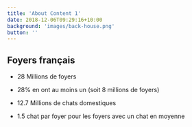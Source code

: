 ```yaml
---
title: 'About Content 1'
date: 2018-12-06T09:29:16+10:00
background: 'images/back-house.png'
button: ''
---
```


## Foyers français

- 28 Millions de foyers

- 28% en ont au moins un (soit 8 millions de foyers)

- 12.7 Millions de chats domestiques

- 1.5 chat par foyer pour les foyers avec un chat en moyenne